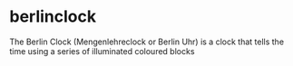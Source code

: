 # berlinclock
The Berlin Clock (Mengenlehreclock or Berlin Uhr) is a clock that tells the time using a series of illuminated coloured blocks
